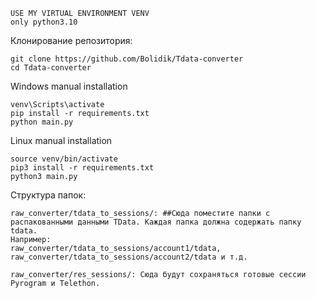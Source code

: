 ```shell
USE MY VIRTUAL ENVIRONMENT VENV
only python3.10
```

Клонирование репозитория:
```shell
git clone https://github.com/Bolidik/Tdata-converter
cd Tdata-converter
```


Windows manual installation
```shell
venv\Scripts\activate
pip install -r requirements.txt
python main.py
```

Linux manual installation
```shell
source venv/bin/activate
pip3 install -r requirements.txt
python3 main.py
```

Структура папок:
```shell
raw_converter/tdata_to_sessions/: ##Сюда поместите папки с распакованными данными TData. Каждая папка должна содержать папку tdata.
Например: 
raw_converter/tdata_to_sessions/account1/tdata, 
raw_converter/tdata_to_sessions/account2/tdata и т.д.

raw_converter/res_sessions/: Сюда будут сохраняться готовые сессии Pyrogram и Telethon.
```
